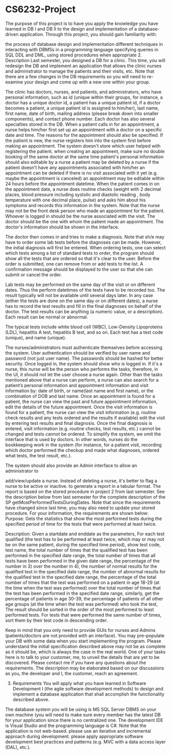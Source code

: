 # CS6232-Project

The purpose of this project is to have you apply the knowledge you have learned in DB I and DB II to the design and implementation of a database-driven application. Through this project, you should gain familiarity with:

the process of database design and implementation 
different techniques in interacting with DBMSs in a programming language
specifying queries in SQL DDL and DML,
using stored procedures when appropriate
2. Description
Last semester, you designed a DB for a clinic. This time, you will redesign the DB and implement an application that allows the clinic nurses and administrator to manage the patients and their visits, etc. Note that there are a few changes in the DB requirements so you will need to re-examine your design and come up with a new one within your group.

The clinic has doctors, nurses, and patients, and administrators, who have personal information, such as id (unique within their groups, for instance, a doctor has a unique doctor id, a patient has a unique patient id, if a doctor becomes a patient, a unique patient id is assigned to him/her), last name, first name, date of birth, mailing address (please break down into smaller components), and contact phone number. Each doctor has also several specialties stored in the DB.
When a patient calls in for an appointment, a nurse helps him/her first set up an appointment with a doctor on a specific date and time. The reasons for the appointment should also be specified. If the patient is new, the nurse registers him into the system first before making an appointment. The system doesn't store which user helped with registering the patient.
when creating an appointment, make sure no double booking of the same doctor at the same time
patient's personal information should also editable by a nurse
a patient may be deleted by a nurse if the patient doesn't have any appointments associated with him/her 
an appointment can be deleted if there is no visit associated with it yet (e.g. maybe the appointment is canceled)
an appointment may be editable within 24 hours before the appointment datetime.
When the patient comes in on the appointment date, a nurse does routine checks (weight with 2 decimal places, blood pressure including systolic and diastolic reading , body temperature with one decimal place, pulse) and asks him about his symptoms and records this information in the system. Note that the nurse may not be the front desk person who made an appointment for the patient. Whoever is logged in should be the nurse associated with the visit. The doctor should be the one with whom the patient made an appointment. The doctor's information should be shown in the interface.

The doctor then comes in and tries to make a diagnosis. Note that sh/e may have to order some lab tests before the diagnoses can be made. However, the initial diagnosis will first be entered.
When ordering tests, one can select which tests among a list of standard tests to order, the program should show all the tests that are ordered so that it's clear to the user. Before the order is submitted, one can remove from or add tests to the list. A confirmation message should be displayed to the user so that she can submit or cancel the order.

Lab tests may be performed on the same day of the visit or on different dates. Thus the perform datetimes of the tests have to be recorded too.  The result typically will not be available until several days later. In any case (either the tests are done on the same day or on different dates), a nurse has to record the test results and fill in the final diagnoses on behalf of the doctor. The test results can be anything (a numeric value, or a description). Each result can be normal or abnormal.

The typical tests include white blood cell (WBC), Low-Density Lipoproteins (LDL), hepatitis A test, hepatitis B test, and so on. Each test has a test code (unique), and name (unique). 

The nurses/administrators must authenticate themselves before accessing the system.
User authentication should be verified by user name and password (not just user name). The passwords should be hashed for better security.
Once logged in, the system should show who is logged in. If it's a nurse, this nurse will be the person who performs the tasks, therefore, in the UI, it should not let the user choose a nurse again. 
Other than the tasks mentioned above that a nurse can perform, a nurse can also search for a patient’s personal information and appointment information and visit information by:
date of birth,
or name(last name and first name),
or the combination of DOB and last name.
Once an appointment is found for a patient, the nurse can 
view the past and future appointment information,
edit the details of the future appointment.
Once the visit information is found for a patient, the nurse can
view the visit information (e.g. routine check results and any tests ordered and the results if available)
edit the visit by entering test results and final diagnosis. Once the final diagnosis is entered, visit information (e.g. routine checks, test results, etc.) cannot be changed and tests cannot be ordered.
To simplify the system, we omit the interface that is used by doctors. In other words, nurses do the bookkeeping work in the system (for instance, for a patient visit, recording which doctor performed the checkup and made what diagnoses, ordered what tests, the test result, etc.). 

The system should also provide an Admin interface to allow an administrator to

add/view/update a nurse. Instead of deleting a nurse, it's better to flag a nurse to be active or inactive.
to generate a report in a tabular format. The report is based on the stored procedure in project 2 from last semester. See the description below from last semester for the complete description of the SP getMostPerformedTestsDuringDates. Note that since the requirements have changed since last time, you may also need to update your stored procedure. For your information, the requirements are shown below:
Purpose: Gets the statistics that show the most performed tests during the specified period of time for the tests that were performed at least twice.

Description: Given a startdate and enddate as the parameters, For each test qualified (the test has to be performed at least twice, which may or may not be on the same patient, during the specified time period), show
test code,
test name,
the total number of times that the qualified test has been performed in the specified date range,
the total number of times that all tests have been performed in the given date range,
the percentage of the number in 3) over the number in 4),
the number of normal results for the qualified test in the specified date range,
the number of abnormal results for the qualified test in the specified date range,
the percentage of the total number of times that the test was performed on a patient in age 18-29 (at the time when the test was performed) over the total number of times that the test has been performed in the specified date range,
similarly, get the percentage of patients in age 30-39,
the percentage of patients of all other age groups (at the time when the test was performed) who took the test,
The result should be sorted in the order of the most performed to least performed tests. For tests that were performed the same number of times, sort them by their test code in descending order.

Keep in mind that you only need to provide GUIs for nurses and Admins (patients/doctors are not provided with an interface). You may pre-populate your DB with some data when you start implementing the program.
Please understand the initial specification described above may not be as complete as it should be, which is always the case in the real world. One of your tasks here is to talk to your customer, me, to unveil the details that are yet to be discovered. Please contact me if you have any questions about the requirements. The description may be elaborated based on our discussions as you, the developer and I, the customer, reach an agreement.

3. Requirements
You will apply what you have learned in Software Development I (the agile software development methods) to design and implement a database application that shall accomplish the functionality described above.

The database system you will be using is MS SQL Server DBMS on your own machine (you will need to make sure every member has the latest DB for your application since there is no centralized one. 
The development IDE is Visual Studio and the programming language is C#.
Note that the application is not web-based.
please use an iterative and incremental approach during development.
please apply appropriate software development best practices and patterns (e.g. MVC with a data access layer (DAL), etc.).
